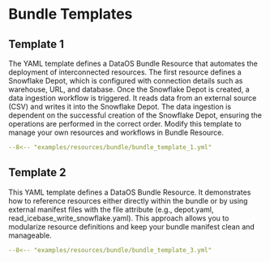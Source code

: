 # Bundle Templates


## Template 1

The YAML template defines a DataOS Bundle Resource that automates the deployment of interconnected resources. The first resource defines a Snowflake Depot, which is configured with connection details such as warehouse, URL, and database. Once the Snowflake Depot is created, a data ingestion workflow is triggered. It reads data from an external source (CSV) and writes it into the Snowflake Depot. The data ingestion is dependent on the successful creation of the Snowflake Depot, ensuring the operations are performed in the correct order. Modify this template to manage your own resources and workflows in Bundle Resource.

```yaml title="bundle_template.yml"
--8<-- "examples/resources/bundle/bundle_template_1.yml"
```

<!-- ## Template 2

```yaml title="bundle_template_2.yml"
--8<-- "examples/resources/bundle/bundle_template_2.yml"
``` -->

## Template 2

This YAML template defines a DataOS Bundle Resource. It demonstrates how to reference resources either directly within the bundle or by using external manifest files with the file attribute (e.g., depot.yaml, read_icebase_write_snowflake.yaml). This approach allows you to modularize resource definitions and keep your bundle manifest clean and manageable.

```yaml title="bundle_template_3.yml"
--8<-- "examples/resources/bundle/bundle_template_3.yml"
```
<!-- 
## Template 4

```yaml
version: v1alpha
name: true
type: bundle
tags: 
  - bundle resource
  - resource
description: this is a bundle resource
layer: user
bundle:
  schedule: 
    initialState: create
    timezone: Asia/Kolkata
    create:
      cron: '31 0 * * *'
    delete:
      cron: '33 0 * * *'

  workspaces: 
    - name: bundletesting
      description: this is a workspace for bundle testing
      layer: user

  resources: 
    - id: snowflakedepot
      spec:
        name: snowflakedepotxy
        version: v1
        type: depot
        tags: 
          - snowflake
          - depot
        description: this is a snowflake depot
        layer: user
        depot: 
          type: snowflake
          description: this is a snowflake depot
          connectionSecret: 
            - acl: rw
              type: key-value-properties
              data: 
                username: iamgroot
                password: iamironman
          external: true
          spec: 
            warehouse: newone
            url: https://abcd.west-usa.azure.snowflakecomputing.com
            database: newdatabase

    - id: write-data-to-snowflake12
      workspace: public
      spec:
        version: v1
        name: write-data-to-snowflake1
        type: workflow
        tags:
          - Connect
          - read
          - write
        description: Jobs writes data to snowflake and reads from it
        workflow:
          title: Connect Snowflake
          dag:
            - name: write-snowflake-06
              title: Reading data and writing to snowflake
              description: This job writes data to wnowflake
              spec:
                tags:
                  - Connect
                  - write
                stack: flare:6.0
                compute: runnable-default
                stackSpec:
                  job:
                    explain: true
                    inputs:
                      - name: city_connect
                        dataset: dataos://thirdparty01:none/city
                        format: csv
                        schemaPath: dataos://thirdparty01:none/schemas/avsc/city.avsc
                    logLevel: INFO
                    outputs:
                      - name: city_connect
                        dataset: dataos://snowflakedepot:beta/secondtable?acl=rw
                        format: snowflake
                        description: City data ingested from external csv
                        title: City Source Data
                        options:
                          extraOptions:
                            sfWarehouse: random_warehouse
      dependencies: 
        - snowflakedepot
    - id: secondbundle
      spec: 
        name: dataosbundleresource02
        version: v1alpha
        type: bundle
        tags: 
          - bundle resource
          - resource
        description: this is a bundle resource
        layer: user
        bundle:
          resources:

            - id: snowflakedepoty
              spec:
                name: snowflakedepoty
                version: v1
                type: depot
                tags: 
                  - snowflake
                  - depot
                description: this is a snowflake depot
                layer: user
                depot: 
                  type: snowflake
                  description: this is not a snowflake depot
                  connectionSecret: 
                    - acl: rw
                      type: key-value-properties
                      data: 
                        username: iamgroot
                        password: iamironman
                  external: true
                  spec: 
                    warehouse: newone
                    url: https://yv65571.central-india.azure.snowflakecomputing.com
                    database: newdatabase
      dependencies: 
        - snowflakedepot
``` -->


